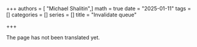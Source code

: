 +++
authors = [ "Michael Shalitin",]
math = true
date = "2025-01-11"
tags = []
categories = []
series = []
title = "Invalidate queue"

+++

The page has not been translated yet.